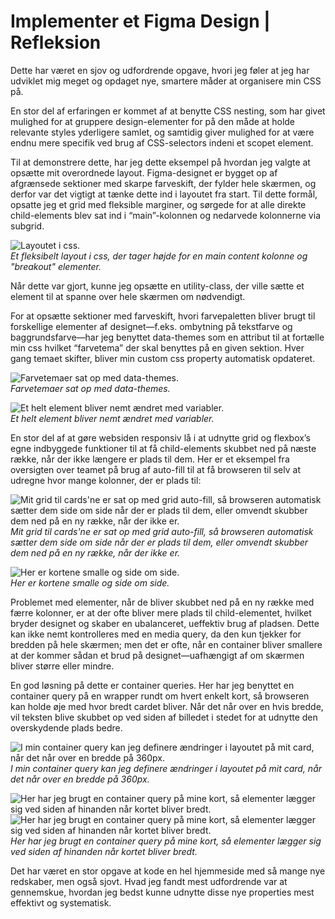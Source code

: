 # Implementer et Figma Design | Refleksion

Dette har været en sjov og udfordrende opgave, hvori jeg føler at jeg har udviklet mig meget og opdaget nye, smartere måder at organisere min CSS på.

En stor del af erfaringen er kommet af at benytte CSS nesting, som har givet mulighed for at gruppere design-elementer for på den måde at holde relevante styles yderligere samlet, og samtidig giver mulighed for at være endnu mere specifik ved brug af CSS-selectors indeni et scopet element.

Til at demonstrere dette, har jeg dette eksempel på hvordan jeg valgte at opsætte mit overordnede layout. Figma-designet er bygget op af afgrænsede sektioner med skarpe farveskift, der fylder hele skærmen, og derfor var det vigtigt at tænke dette ind i layoutet fra start. Til dette formål, opsatte jeg et grid med fleksible marginer, og sørgede for at alle direkte child-elements blev sat ind i “main”-kolonnen og nedarvede kolonnerne via subgrid.

![Layoutet i css.](/src/assets/images/progress/layout.png)  
_Et fleksibelt layout i css, der tager højde for en main content kolonne og "breakout" elementer._

Når dette var gjort, kunne jeg opsætte en utility-class, der ville sætte et element til at spanne over hele skærmen om nødvendigt.

For at opsætte sektioner med farveskift, hvori farvepaletten bliver brugt til forskellige elementer af designet—f.eks. ombytning på tekstfarve og baggrundsfarve—har jeg benyttet data-themes som en attribut til at fortælle min css hvilket “farvetema” der skal benyttes på en given sektion. Hver gang temaet skifter, bliver min custom css property automatisk opdateret.

![Farvetemaer sat op med data-themes.](/src/assets/images/progress/colorthemes.png)  
_Farvetemaer sat op med data-themes._

![Et helt element bliver nemt ændret med variabler.](/src/assets/images/progress/colorthemesdemo.png)  
_Et helt element bliver nemt ændret med variabler._

En stor del af at gøre websiden responsiv lå i at udnytte grid og flexbox’s egne indbyggede funktioner til at få child-elements skubbet ned på næste række, når der ikke længere er plads til dem. Her er et eksempel fra oversigten over teamet på brug af auto-fill til at få browseren til selv at udregne hvor mange kolonner, der er plads til:

![Mit grid til cards'ne er sat op med grid auto-fill, så browseren automatisk sætter dem side om side når der er plads til dem, eller omvendt skubber dem ned på en ny række, når der ikke er.](/src/assets/images/progress/cardsrow.png)  
_Mit grid til cards'ne er sat op med grid auto-fill, så browseren automatisk sætter dem side om side når der er plads til dem, eller omvendt skubber dem ned på en ny række, når der ikke er._

![Her er kortene smalle og side om side.](/src/assets/images/progress/cardsrowdemo.png)  
_Her er kortene smalle og side om side._

Problemet med elementer, når de bliver skubbet ned på en ny række med færre kolonner, er at der ofte bliver mere plads til child-elementet, hvilket bryder designet og skaber en ubalanceret, ueffektiv brug af pladsen. Dette kan ikke nemt kontrolleres med en media query, da den kun tjekker for bredden på hele skærmen; men det er ofte, når en container bliver smallere at der kommer sådan et brud på designet—uafhængigt af om skærmen bliver større eller mindre.

En god løsning på dette er container queries. Her har jeg benyttet en container query på en wrapper rundt om hvert enkelt kort, så browseren kan holde øje med hvor bredt cardet bliver. Når det når over en hvis bredde, vil teksten blive skubbet op ved siden af billedet i stedet for at udnytte den overskydende plads bedre.

![I min container query kan jeg definere ændringer i layoutet på mit card, når det når over en bredde på 360px.](/src/assets/images/progress/cardscontainerquery.png)  
_I min container query kan jeg definere ændringer i layoutet på mit card, når det når over en bredde på 360px._

![Her har jeg brugt en container query på mine kort, så elementer lægger sig ved siden af hinanden når kortet bliver bredt.](/src/assets/images/progress/cardscontainerquerydemo.png)
![Her har jeg brugt en container query på mine kort, så elementer lægger sig ved siden af hinanden når kortet bliver bredt.](/src/assets/images/progress/cardscontainerquerydemo2.png)  
_Her har jeg brugt en container query på mine kort, så elementer lægger sig ved siden af hinanden når kortet bliver bredt._

Det har været en stor opgave at kode en hel hjemmeside med så mange nye redskaber, men også sjovt. Hvad jeg fandt mest udfordrende var at gennemskue, hvordan jeg bedst kunne udnytte disse nye properties mest effektivt og systematisk.
